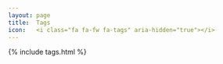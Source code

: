```yaml
---
layout: page
title:  Tags
icon:   <i class="fa fa-fw fa-tags" aria-hidden="true"></i>
---
```


{% include tags.html %}
